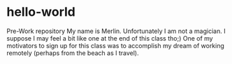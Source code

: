 # hello-world
Pre-Work repository
My name is Merlin. Unfortunately I am not a magician. I suppose I may feel a bit like one at the end of this class tho;) One of my motivators to sign up for this class was to accomplish my dream of working remotely (perhaps from the beach as I travel). 
